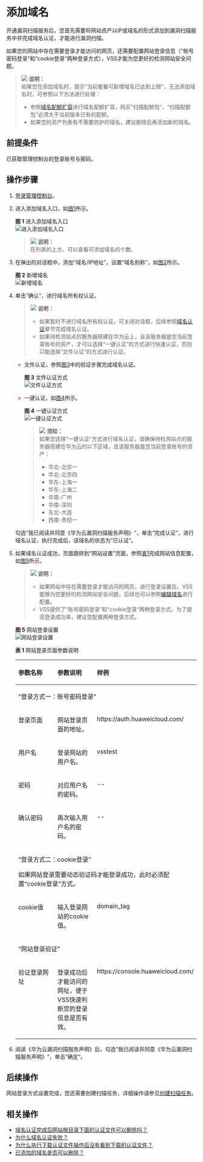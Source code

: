 # 添加域名<a name="vss_01_0066"></a>

开通漏洞扫描服务后，您首先需要将网站资产以IP或域名的形式添加到漏洞扫描服务中并完成域名认证，才能进行漏洞扫描。

如果您的网站中存在需要登录才能访问的网页，还需要配置网站登录信息（“账号密码登录“和“cookie登录“两种登录方式），VSS才能为您更好的检测网站安全问题。

>![](public_sys-resources/icon-note.gif) **说明：**   
>如果您在添加域名时，提示“当前套餐可新增域名已达到上限“，无法添加域名时，可参照以下方法进行处理：  
>-   参照[域名配额扩容](域名配额扩容.md)进行域名配额扩容，购买“扫描配额包“，“扫描配额包“必须大于当前版本已有的配额。  
>-   如果您的资产列表有不需要防护的域名，建议删除后再添加新的域名。  

## 前提条件<a name="section362011861503"></a>

已获取管理控制台的登录账号与密码。

## 操作步骤<a name="section29209593213813"></a>

1.  [登录管理控制台](https://console.huaweicloud.com/)。
2.  进入添加域名入口，如[图1](#fig4989100164918)所示。

    **图 1**  进入添加域名入口<a name="fig4989100164918"></a>  
    ![](figures/进入添加域名入口.png "进入添加域名入口")

    >![](public_sys-resources/icon-note.gif) **说明：**   
    >在列表的上方，可以查看可添加域名的个数。  

3.  在弹出的对话框中，添加“域名/IP地址“，设置“域名别称“，如[图2](#fig3348135721835)所示。

    **图 2**  新增域名<a name="fig3348135721835"></a>  
    ![](figures/新增域名.png "新增域名")

4.  单击“确认“，进行域名所有权认证。

    >![](public_sys-resources/icon-note.gif) **说明：**   
    >-   如果暂时不进行域名所有权认证，可关闭对话框，后续参照[域名认证](域名认证.md)章节完成域名认证。  
    >-   如果待检测站点的服务器搭建在华为云上，且该服务器是您当前登录账号的资产，才可以选择“一键认证“的方式进行快速认证，否则只能选择“文件认证“的方式进行认证。  

    -   文件认证，参照[图3](#fig1927191024815)中的验证步骤完成域名认证。

        **图 3**  文件认证方式<a name="fig1927191024815"></a>  
        ![](figures/文件认证方式.png "文件认证方式")

    -   一键认证，如[图4](#fig927215106480)所示。

        **图 4**  一键认证方式<a name="fig927215106480"></a>  
        ![](figures/一键认证方式.png "一键认证方式")

        >![](public_sys-resources/icon-notice.gif) **须知：**   
        >如果您选择“一键认证“方式进行域名认证，请确保待检测站点的服务器搭建在华为云的以下区域，且该服务器是您当前登录账号的资产：  
        >-   华北-北京一  
        >-   华北-北京四  
        >-   华东-上海一  
        >-   华东-上海二  
        >-   华南-广州  
        >-   华南-深圳  
        >-   东北-大连  
        >-   西南-贵阳一  


    勾选“我已阅读并同意《华为云漏洞扫描服务声明》“，单击“完成认证“，进行域名认证，执行完成后，该域名的状态为“已认证“。

5.  如果域名认证成功，页面跳转到“网站设置“页面，参照[表1](#table13777610223)完成网站信息配置，如[图5](#fig1697493412471)所示。

    >![](public_sys-resources/icon-note.gif) **说明：**   
    >-   如果网站中存在需要登录才能访问的网页，进行登录设置后，VSS能够为您更好的检测网站安全问题，后续也可以参照[编辑域名](网站登录设置.md)进行配置。  
    >-   VSS提供了“账号密码登录“和“cookie登录“两种登录方式，为了提高登录成功率，建议您配置两种登录方式。  

    **图 5**  网站登录设置<a name="fig1697493412471"></a>  
    ![](figures/网站登录设置.png "网站登录设置")

    **表 1**  网站登录页面参数说明

    <a name="table13777610223"></a>
    <table><thead align="left"><tr id="row16378261222"><th class="cellrowborder" valign="top" width="35.92%" id="mcps1.2.4.1.1"><p id="p1378136202218"><a name="p1378136202218"></a><a name="p1378136202218"></a>参数名称</p>
    </th>
    <th class="cellrowborder" valign="top" width="36.53%" id="mcps1.2.4.1.2"><p id="p637812617226"><a name="p637812617226"></a><a name="p637812617226"></a>参数说明</p>
    </th>
    <th class="cellrowborder" valign="top" width="27.55%" id="mcps1.2.4.1.3"><p id="p59441433285"><a name="p59441433285"></a><a name="p59441433285"></a>样例</p>
    </th>
    </tr>
    </thead>
    <tbody><tr id="row7378126132218"><td class="cellrowborder" colspan="3" valign="top" headers="mcps1.2.4.1.1 mcps1.2.4.1.2 mcps1.2.4.1.3 "><p id="p103781960221"><a name="p103781960221"></a><a name="p103781960221"></a><span class="parmname" id="parmname1681202014294"><a name="parmname1681202014294"></a><a name="parmname1681202014294"></a>“登录方式一：账号密码登录”</span></p>
    </td>
    </tr>
    <tr id="row3378126152219"><td class="cellrowborder" valign="top" width="35.92%" headers="mcps1.2.4.1.1 "><p id="p19431724161516"><a name="p19431724161516"></a><a name="p19431724161516"></a>登录页面</p>
    </td>
    <td class="cellrowborder" valign="top" width="36.53%" headers="mcps1.2.4.1.2 "><p id="p189431124181512"><a name="p189431124181512"></a><a name="p189431124181512"></a>网站登录页面的地址。</p>
    </td>
    <td class="cellrowborder" valign="top" width="27.55%" headers="mcps1.2.4.1.3 "><p id="p1594417432285"><a name="p1594417432285"></a><a name="p1594417432285"></a>https://auth.huaweicloud.com/</p>
    </td>
    </tr>
    <tr id="row1037813682219"><td class="cellrowborder" valign="top" width="35.92%" headers="mcps1.2.4.1.1 "><p id="p26551836112018"><a name="p26551836112018"></a><a name="p26551836112018"></a>用户名</p>
    </td>
    <td class="cellrowborder" valign="top" width="36.53%" headers="mcps1.2.4.1.2 "><p id="p5655203611203"><a name="p5655203611203"></a><a name="p5655203611203"></a>登录网站的用户名。</p>
    </td>
    <td class="cellrowborder" valign="top" width="27.55%" headers="mcps1.2.4.1.3 "><p id="p11944204315285"><a name="p11944204315285"></a><a name="p11944204315285"></a>vsstest</p>
    </td>
    </tr>
    <tr id="row17378869229"><td class="cellrowborder" valign="top" width="35.92%" headers="mcps1.2.4.1.1 "><p id="p199334442207"><a name="p199334442207"></a><a name="p199334442207"></a>密码</p>
    </td>
    <td class="cellrowborder" valign="top" width="36.53%" headers="mcps1.2.4.1.2 "><p id="p4933134417208"><a name="p4933134417208"></a><a name="p4933134417208"></a>对应用户名的密码。</p>
    </td>
    <td class="cellrowborder" valign="top" width="27.55%" headers="mcps1.2.4.1.3 "><p id="p121411217183714"><a name="p121411217183714"></a><a name="p121411217183714"></a>--</p>
    </td>
    </tr>
    <tr id="row3305733112618"><td class="cellrowborder" valign="top" width="35.92%" headers="mcps1.2.4.1.1 "><p id="p493310443201"><a name="p493310443201"></a><a name="p493310443201"></a>确认密码</p>
    </td>
    <td class="cellrowborder" valign="top" width="36.53%" headers="mcps1.2.4.1.2 "><p id="p94536011513"><a name="p94536011513"></a><a name="p94536011513"></a>再次输入用户名的密码。</p>
    </td>
    <td class="cellrowborder" valign="top" width="27.55%" headers="mcps1.2.4.1.3 "><p id="p594420433287"><a name="p594420433287"></a><a name="p594420433287"></a>--</p>
    </td>
    </tr>
    <tr id="row43061133152619"><td class="cellrowborder" colspan="3" valign="top" headers="mcps1.2.4.1.1 mcps1.2.4.1.2 mcps1.2.4.1.3 "><p id="p119295220219"><a name="p119295220219"></a><a name="p119295220219"></a><span class="parmname" id="parmname186531532112910"><a name="parmname186531532112910"></a><a name="parmname186531532112910"></a>“登录方式二：cookie登录”</span></p>
    <p id="p13498432717"><a name="p13498432717"></a><a name="p13498432717"></a>如果网站登录需要动态验证码才能登录成功，此时必须配置<span class="parmvalue" id="parmvalue164035264314"><a name="parmvalue164035264314"></a><a name="parmvalue164035264314"></a>“cookie登录”</span>方式。</p>
    </td>
    </tr>
    <tr id="row930773315262"><td class="cellrowborder" valign="top" width="35.92%" headers="mcps1.2.4.1.1 "><p id="p11329135516205"><a name="p11329135516205"></a><a name="p11329135516205"></a>cookie值</p>
    </td>
    <td class="cellrowborder" valign="top" width="36.53%" headers="mcps1.2.4.1.2 "><p id="p183291355142017"><a name="p183291355142017"></a><a name="p183291355142017"></a>输入登录网站的cookie值。</p>
    </td>
    <td class="cellrowborder" valign="top" width="27.55%" headers="mcps1.2.4.1.3 "><p id="p1794434322811"><a name="p1794434322811"></a><a name="p1794434322811"></a>domain_tag</p>
    </td>
    </tr>
    <tr id="row4230144172614"><td class="cellrowborder" colspan="3" valign="top" headers="mcps1.2.4.1.1 mcps1.2.4.1.2 mcps1.2.4.1.3 "><p id="p1493191814313"><a name="p1493191814313"></a><a name="p1493191814313"></a><span class="parmname" id="parmname681073716299"><a name="parmname681073716299"></a><a name="parmname681073716299"></a>“网站登录验证”</span></p>
    </td>
    </tr>
    <tr id="row823094422614"><td class="cellrowborder" valign="top" width="35.92%" headers="mcps1.2.4.1.1 "><p id="p1732995517206"><a name="p1732995517206"></a><a name="p1732995517206"></a>验证登录网址</p>
    </td>
    <td class="cellrowborder" valign="top" width="36.53%" headers="mcps1.2.4.1.2 "><p id="p232965515208"><a name="p232965515208"></a><a name="p232965515208"></a>登录成功后才能访问的网址，便于VSS快速判断您的登录信息是否有效。</p>
    </td>
    <td class="cellrowborder" valign="top" width="27.55%" headers="mcps1.2.4.1.3 "><p id="p5773164073817"><a name="p5773164073817"></a><a name="p5773164073817"></a>https://console.huaweicloud.com/</p>
    </td>
    </tr>
    </tbody>
    </table>

6.  阅读《华为云漏洞扫描服务声明》后，勾选“我已阅读并同意《华为云漏洞扫描服务声明》“，单击“确定“。

## 后续操作<a name="section87824411385"></a>

网站登录方式设置完成，您还需要创建扫描任务，详细操作请参见[创建扫描任务](创建扫描任务.md)。

## 相关操作<a name="section66563123404"></a>

-   [域名认证完成后网站根目录下面的认证文件可以删除吗？](https://support.huaweicloud.com/vss_faq/vss_01_0037.html)
-   [为什么域名认证失败？](https://support.huaweicloud.com/vss_faq/vss_01_0039.html)
-   [为什么执行下载认证文件操作后没有看到下载的认证文件？](https://support.huaweicloud.com/vss_faq/vss_01_0041.html)
-   [已添加的域名是否可以删除？](https://support.huaweicloud.com/vss_faq/vss_01_0091.html)

